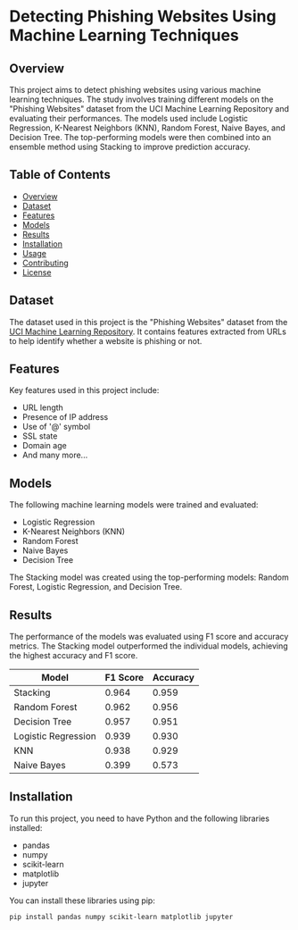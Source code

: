 # Detecting Phishing Websites Using Machine Learning Techniques

## Overview
This project aims to detect phishing websites using various machine learning techniques. The study involves training different models on the "Phishing Websites" dataset from the UCI Machine Learning Repository and evaluating their performances. The models used include Logistic Regression, K-Nearest Neighbors (KNN), Random Forest, Naive Bayes, and Decision Tree. The top-performing models were then combined into an ensemble method using Stacking to improve prediction accuracy.

## Table of Contents
- [Overview](#overview)
- [Dataset](#dataset)
- [Features](#features)
- [Models](#models)
- [Results](#results)
- [Installation](#installation)
- [Usage](#usage)
- [Contributing](#contributing)
- [License](#license)

## Dataset
The dataset used in this project is the "Phishing Websites" dataset from the [UCI Machine Learning Repository](https://archive.ics.uci.edu/ml/datasets/Phishing+Websites). It contains features extracted from URLs to help identify whether a website is phishing or not.

## Features
Key features used in this project include:
- URL length
- Presence of IP address
- Use of '@' symbol
- SSL state
- Domain age
- And many more...

## Models
The following machine learning models were trained and evaluated:
- Logistic Regression
- K-Nearest Neighbors (KNN)
- Random Forest
- Naive Bayes
- Decision Tree

The Stacking model was created using the top-performing models: Random Forest, Logistic Regression, and Decision Tree.

## Results
The performance of the models was evaluated using F1 score and accuracy metrics. The Stacking model outperformed the individual models, achieving the highest accuracy and F1 score.

| Model               | F1 Score | Accuracy |
|---------------------|----------|----------|
| Stacking            | 0.964    | 0.959    |
| Random Forest       | 0.962    | 0.956    |
| Decision Tree       | 0.957    | 0.951    |
| Logistic Regression | 0.939    | 0.930    |
| KNN                 | 0.938    | 0.929    |
| Naive Bayes         | 0.399    | 0.573    |

## Installation
To run this project, you need to have Python and the following libraries installed:
- pandas
- numpy
- scikit-learn
- matplotlib
- jupyter

You can install these libraries using pip:
```bash
pip install pandas numpy scikit-learn matplotlib jupyter
